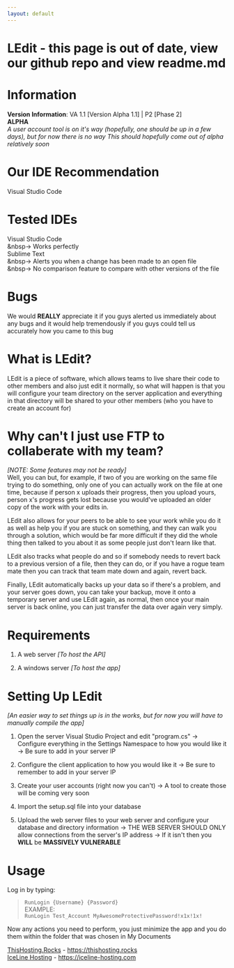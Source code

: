 ```yaml
---
layout: default
---
```

# [](#header-1)LEdit - this page is out of date, view our github repo and view readme.md

# [](#header-2)Information
**Version Information**: VA 1.1 [Version Alpha 1.1] | P2 [Phase 2] <br>
**ALPHA**<br>
_A user account tool is on it's way (hopefully, one should be up in a few days), but for now there is no way_
_This should hopefully come out of alpha relatively soon_

# [](#header-2)Our IDE Recommendation
 Visual Studio Code 
 
# [](#header-2)Tested IDEs
Visual Studio Code<br>
&nbsp-> Works perfectly<br>
Sublime Text<br>
&nbsp-> Alerts you when a change has been made to an open file<br>
&nbsp-> No comparison feature to compare with other versions of the file 

# [](#header-2)Bugs
We would **REALLY** appreciate it if you guys alerted us immediately about any bugs and it would help tremendously if you guys could tell us accurately how you came to this bug 

# [](#header-2)What is LEdit?
LEdit is a piece of software, which allows teams to live share their code to other members and also just edit it normally, so what will happen is that you will configure your team directory on the server application and everything in that directory will be shared to your other members (who you have to create an account for) 

# [](#header-2)Why can't I just use FTP to collaberate with my team? 
_[NOTE: Some features may not be ready]_<br>
Well, you can but, for example, if two of you are working on the same file trying to do something, only one of you can actually work on the file at one time, because if person x uploads their progress, then you upload yours, person x's progress gets lost because you would've uploaded an older copy of the work with your edits in.<br>

LEdit also allows for your peers to be able to see your work while you do it as well as help you if you are stuck on something, and they can walk you through a solution, which would be far more difficult if they did the whole thing then talked to you about it as some people just don't learn like that.<br>

LEdit also tracks what people do and so if somebody needs to revert back to a previous version of a file, then they can do, or if you have a rogue team mate then you can track that team mate down and again, revert back.<br>

Finally, LEdit automatically backs up your data so if there's a problem, and your server goes down, you can take your backup, move it onto a temporary server and use LEdit again, as normal, then once your main server is back online, you can just transfer the data over again very simply.

# [](#header-2)Requirements
1. A web server _[To host the API]_

2. A windows server _[To host the app]_

# [](#header-2)Setting Up LEdit
_[An easier way to set things up is in the works, but for now you will have to manually compile the app]_

1. Open the server Visual Studio Project and edit "program.cs" -> Configure everything in the Settings Namespace to how you would like it -> Be sure to add in your server IP

2. Configure the client application to how you would like it -> Be sure to remember to add in your server IP

3. Create your user accounts (right now you can't) -> A tool to create those will be coming very soon

4. Import the setup.sql file into your database

5. Upload the web server files to your web server and configure your database and directory information -> THE WEB SERVER SHOULD ONLY allow connections from the server's IP address -> If it isn't then you **WILL** be **MASSIVELY VULNERABLE**

# [](#header-2)Usage
Log in by typing: <br>
> ```RunLogin {Username} {Password}```<br>
 EXAMPLE: <br>
>  ```RunLogin Test_Account MyAwesomeProtectivePassword!x1x!1x!``` <br>

Now any actions you need to perform, you just minimize the app and you do them within the folder that was chosen in My Documents 

[ThisHosting.Rocks](https://thishosting.rocks) - https://thishosting.rocks <br>
[IceLine Hosting](https://iceline-hosting.com) - https://iceline-hosting.com 
